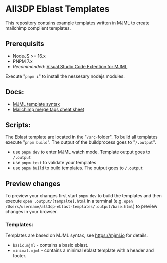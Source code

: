 # All3DP Eblast Templates

This repository contains example templates written in MJML to create mailchimp complient templates.

## Prerequisits

* NodeJS >= 16.x
* PNPM 7.x
* *Recommended:* [Visual Studio Code Extention for MJML](https://marketplace.visualstudio.com/items?itemName=mjmlio.vscode-mjml)

Execute "`pnpm i`" to install the nessesary nodejs modules.

## Docs:

* [MJML template syntax](https://documentation.mjml.io/)
* [Mailchimp merge tags cheat sheet](https://mailchimp.com/help/all-the-merge-tags-cheat-sheet/)

## Scripts:

The Eblast template are located in the "`/src`-folder". To build all templates execute "`pnpm build`". The output of the buildprocess goes to "`/.output`".

- use `pnpm dev` to enter MJML watch mode. Template output goes to `/.output`
- use `pnpm test` to validate your templates
- use `pnpm build` to build templates. The output goes to `/.output`

## Preview changes

To preview your changes first start `pnpm dev` to build the templates and then execute `open .output/[tempalte].html` in a terminal (e.g. `open /Users/username/all3dp-eblast-templates/.output/base.html`) to preview changes in your browser.

### Templates:

Templates are based on MJML syntax, see https://mjml.io for details.

*  `basic.mjml` - contains a basic eblast.
*  `minimal.mjml` - contains a minimal eblast template with a header and footer.
